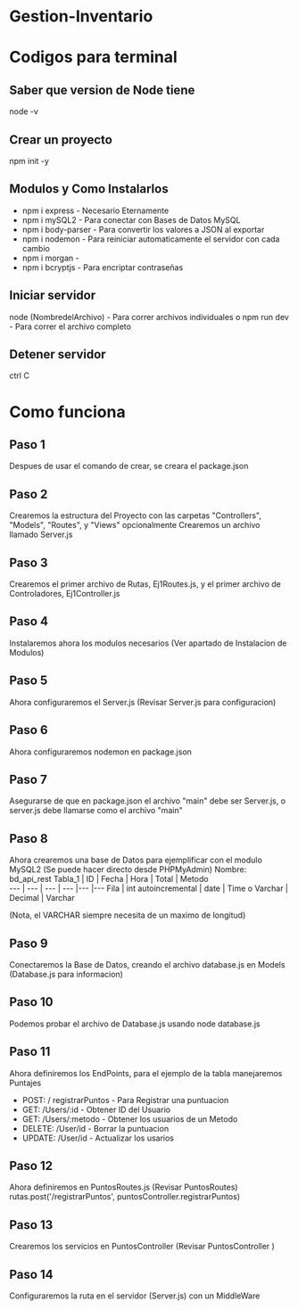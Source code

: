 # Gestion-Inventario

# Codigos para terminal

## Saber que version de Node tiene
node -v

## Crear un proyecto
npm init -y

## Modulos y Como Instalarlos
* npm i express - Necesario Eternamente
* npm i mySQL2 - Para conectar con Bases de Datos MySQL
* npm i body-parser - Para convertir los valores a JSON al exportar
* npm i nodemon - Para reiniciar automaticamente el servidor con cada cambio
* npm i morgan - 
* npm i bcryptjs - Para encriptar contraseñas

## Iniciar servidor
node (NombredelArchivo)  - Para correr archivos individuales
o
npm run dev - Para correr el archivo completo

## Detener servidor
ctrl C

# Como funciona

## Paso 1
Despues de usar el comando de crear, se creara el package.json

## Paso 2
Crearemos la estructura del Proyecto con las carpetas "Controllers", "Models", "Routes", y "Views" opcionalmente
Crearemos un archivo llamado Server.js

## Paso 3
Crearemos el primer archivo de Rutas, Ej1Routes.js, y el primer archivo de Controladores, Ej1Controller.js

## Paso 4
Instalaremos ahora los modulos necesarios (Ver apartado de Instalacion de Modulos)

## Paso 5
Ahora configuraremos el Server.js (Revisar Server.js para configuracion)

## Paso 6
Ahora configuraremos nodemon en package.json

## Paso 7
Asegurarse de que en package.json el archivo "main" debe ser Server.js, o server.js debe llamarse como el archivo "main"

## Paso 8
Ahora crearemos una base de Datos para ejemplificar con el modulo MySQL2 (Se puede hacer directo desde PHPMyAdmin)
Nombre: bd_api_rest
Tabla_1 | ID | Fecha | Hora | Total | Metodo  
--- | --- | --- | --- |--- |--- 
Fila | int autoincremental | date | Time o Varchar | Decimal | Varchar 

(Nota, el VARCHAR siempre necesita de un maximo de longitud)

## Paso 9 
Conectaremos la Base de Datos, creando el archivo database.js en Models (Database.js para informacion)

## Paso 10
Podemos probar el archivo de Database.js usando node database.js

## Paso 11
Ahora definiremos los EndPoints, para el ejemplo de la tabla manejaremos Puntajes
* POST: / registrarPuntos - Para Registrar una puntuacion
* GET: /Users/:id - Obtener ID del Usuario
* GET: /Users/:metodo - Obtener los usuarios de un Metodo
* DELETE: /User/id - Borrar la puntuacion
* UPDATE: /User/id  - Actualizar los usarios

## Paso 12
Ahora definiremos en PuntosRoutes.js  (Revisar PuntosRoutes)
rutas.post('/registrarPuntos', puntosController.registrarPuntos)

## Paso 13
Crearemos los servicios en PuntosController  (Revisar PuntosController )

## Paso 14
Configuraremos la ruta en el servidor (Server.js) con un MiddleWare